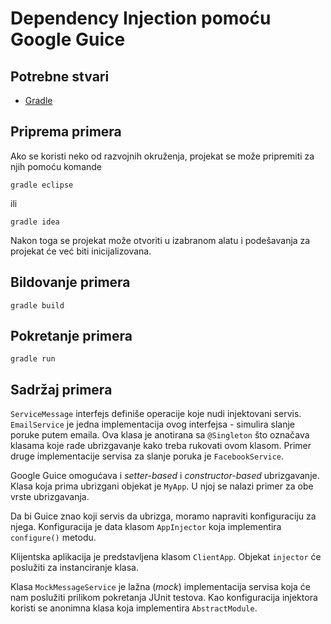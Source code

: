 # Dependency Injection pomoću Google Guice

## Potrebne stvari

* [Gradle](https://gradle.org)

## Priprema primera

Ako se koristi neko od razvojnih okruženja, projekat se može pripremiti za 
njih pomoću komande

`gradle eclipse`

ili 

`gradle idea`

Nakon toga se projekat može otvoriti u izabranom alatu i podešavanja za 
projekat će već biti inicijalizovana.

## Bildovanje primera

`gradle build`

## Pokretanje primera

`gradle run`

## Sadržaj primera

`ServiceMessage` interfejs definiše operacije koje nudi injektovani servis.
`EmailService` je jedna implementacija ovog interfejsa - simulira slanje 
poruke putem emaila. Ova klasa je anotirana sa `@Singleton` što označava
klasama koje rade ubrizgavanje kako treba rukovati ovom klasom. Primer druge
implementacije servisa za slanje poruka je `FacebookService`.

Google Guice omogućava i *setter-based* i *constructor-based* ubrizgavanje.
Klasa koja prima ubrizgani objekat je `MyApp`. U njoj se nalazi primer za
obe vrste ubrizgavanja. 

Da bi Guice znao koji servis da ubrizga, moramo napraviti konfiguraciju za
njega. Konfiguracija je data klasom `AppInjector` koja implementira 
`configure()` metodu.

Klijentska aplikacija je predstavljena klasom `ClientApp`. Objekat `injector`
će poslužiti za instanciranje klasa. 

Klasa `MockMessageService` je lažna (*mock*) implementacija servisa koja će
nam poslužiti prilikom pokretanja JUnit testova. Kao konfiguracija injektora
koristi se anonimna klasa koja implementira `AbstractModule`.
